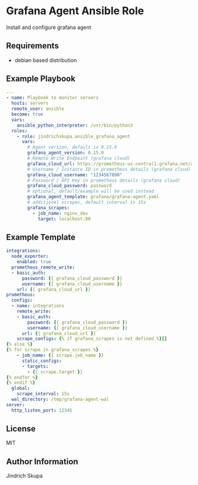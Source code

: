 Grafana Agent Ansible Role
=========

Install and configure grafana agent

Requirements
------------

* debian based distribution

Example Playbook
----------------

```yaml
---
- name: Playbook to monitor servers
  hosts: servers
  remote_user: ansible
  become: true
  vars:
    ansible_python_interpreter: /usr/bin/python3
  roles:
    - role: jindrichskupa.ansible_grafana_agent
      vars:
        # Agent version, default is 0.15.0
        grafana_agent_version: 0.15.0
        # Remote Write Endpoint (grafana cloud)
        grafana_cloud_url: https://prometheus-us-central1.grafana.net/api/prom/push
        # Username / Instance ID in prometheus details (grafana cloud)
        grafana_cloud_username: "1234567890"
        # Password / API Key in prometheus details (grafana cloud)
        grafana_cloud_password: password
        # optional, default/example will be used instead
        grafana_agent_template: grafana/grafana-agent.yaml
        # additional scrapes, default interval is 15s
        grafana_scrapes:
          - job_name: nginx_dev
            target: localhost:80
```

Example Template
----------------

```yaml
integrations:
  node_exporter:
    enabled: true
  prometheus_remote_write:
  - basic_auth:
      password: {{ grafana_cloud_password }}
      username: {{ grafana_cloud_username }}
    url: {{ grafana_cloud_url }}
prometheus:
  configs:
  - name: integrations
    remote_write:
    - basic_auth:
        password: {{ grafana_cloud_password }}
        username: {{ grafana_cloud_username }}
      url: {{ grafana_cloud_url }}
    scrape_configs: {% if grafana_scrapes is not defined %}[]
{% else %}
{% for scrape in grafana_scrapes %}
    - job_name: {{ scrape.job_name }}
      static_configs:
      - targets:
        - {{ scrape.target }}
{% endfor %}
{% endif %}
  global:
    scrape_interval: 15s
  wal_directory: /tmp/grafana-agent-wal
server:
  http_listen_port: 12345
```

License
-------

MIT

Author Information
------------------

Jindrich Skupa
